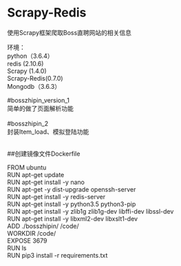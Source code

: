 # Scrapy-Redis<br>
使用Scrapy框架爬取Boss直聘网站的相关信息<br>

环境：<br>
  python（3.6.4） <br>
  redis (2.10.6)  <br>
  Scrapy (1.4.0)  <br>
  Scrapy-Redis(0.7.0) <br>
  Mongodb（3.6.3） <br>

#bosszhipin_version_1 <br>
  简单的做了页面解析功能 <br>
  <br>
#bosszhipin_2  <br>
  封装Item_load、模拟登陆功能 <br>
  <br>
  
  ##创建镜像文件Dockerfile<br>
  
FROM ubuntu<br>
RUN apt-get update<br>
RUN apt-get install -y nano<br>
RUN apt-get -y dist-upgrade openssh-server<br>
RUN apt-get install -y redis-server<br>
RUN apt-get install -y python3.5 python3-pip<br>
RUN apt-get install -y zlib1g zlib1g-dev libffi-dev libssl-dev<br>
RUN apt-get install -y libxml2-dev libxslt1-dev<br>
ADD ./bosszhipin/ /code/<br>
WORKDIR /code/<br>
EXPOSE 3679<br>
RUN ls<br>
RUN pip3 install -r requirements.txt<br>
